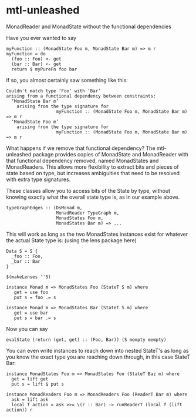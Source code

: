 # mtl-unleashed
MonadReader and MonadState without the functional dependencies

Have you ever wanted to say

    myFunction :: (MonadState Foo m, MonadState Bar m) => m r
    myFunction = do
      (foo :: Foo) <- get
      (bar :: Bar) <- get
      return $ myPureFn foo bar

If so, you almost certainly saw something like this:

    Couldn't match type ‘Foo’ with ‘Bar’
    arising from a functional dependency between constraints:
      ‘MonadState Bar m’
        arising from the type signature for
                       myFunction :: (MonadState Foo m, MonadState Bar m) => m r
      ‘MonadState Foo m’
        arising from the type signature for
                       myFunction :: (MonadState Foo m, MonadState Bar m) => m r

What happens if we remove that functional dependency?  The
mtl-unleashed package provides copies of MonadState and MonadReader
with that functional dependency removed, named MonadStates and
MonadReaders.  This allows more flexibility to extract bits and pieces
of state based on type, but increases ambiguities that need to be
resolved with extra type signatures.

These classes allow you to access bits of the State by type, without
knowing exactly what the overall state type is, as in our example above.

    typeGraphEdges :: (DsMonad m,
                       MonadReader TypeGraph m,
                       MonadStates Foo m,
                       MonadStates Bar m) => ...

This will work as long as the two MonadStates instances exist for
whatever the actual State type is:  (using the lens package here)

    Data S = S {
      _foo :: Foo,
      _bar :: Bar
    }

    $(makeLenses ''S)

    instance Monad m => MonadStates Foo (StateT S m) where
       get = use foo
       put s = foo .= s

    instance Monad m => MonadStates Bar (StateT S m) where
       get = use bar
       put s = bar .= s

Now you can say

    evalState (return (get, get) :: (Foo, Bar)) (S mempty mempty)

You can even write instances to reach down into nested StateT's as
long as you know the exact type you are reaching down through, in
this case StateT Bar:

    instance MonadStates Foo m => MonadStates Foo (StateT Baz m) where
      get = lift get
      put s = lift $ put s

    instance MonadReaders Foo m => MonadReaders Foo (ReaderT Bar m) where
      ask = lift ask
      local f action = ask >>= \(r :: Bar) -> runReaderT (local f (lift action)) r
